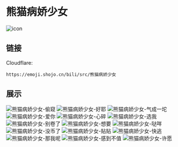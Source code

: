 # 熊猫病娇少女
![icon](https://emoji.shojo.cn/bili/src/熊猫病娇少女/icon.png)
## 链接
Cloudflare:
```
https://emoji.shojo.cn/bili/src/熊猫病娇少女
```
## 展示
![熊猫病娇少女-偷窥](https://emoji.shojo.cn/bili/src/熊猫病娇少女/熊猫病娇少女-偷窥.png)
![熊猫病娇少女-好耶](https://emoji.shojo.cn/bili/src/熊猫病娇少女/熊猫病娇少女-好耶.png)
![熊猫病娇少女-气成一坨](https://emoji.shojo.cn/bili/src/熊猫病娇少女/熊猫病娇少女-气成一坨.png)
![熊猫病娇少女-爱你](https://emoji.shojo.cn/bili/src/熊猫病娇少女/熊猫病娇少女-爱你.png)
![熊猫病娇少女-心碎](https://emoji.shojo.cn/bili/src/熊猫病娇少女/熊猫病娇少女-心碎.png)
![熊猫病娇少女-选我](https://emoji.shojo.cn/bili/src/熊猫病娇少女/熊猫病娇少女-选我.png)
![熊猫病娇少女-别卷了](https://emoji.shojo.cn/bili/src/熊猫病娇少女/熊猫病娇少女-别卷了.png)
![熊猫病娇少女-想要](https://emoji.shojo.cn/bili/src/熊猫病娇少女/熊猫病娇少女-想要.png)
![熊猫病娇少女-哒咩](https://emoji.shojo.cn/bili/src/熊猫病娇少女/熊猫病娇少女-哒咩.png)
![熊猫病娇少女-没币了](https://emoji.shojo.cn/bili/src/熊猫病娇少女/熊猫病娇少女-没币了.png)
![熊猫病娇少女-贴贴](https://emoji.shojo.cn/bili/src/熊猫病娇少女/熊猫病娇少女-贴贴.png)
![熊猫病娇少女-快逃](https://emoji.shojo.cn/bili/src/熊猫病娇少女/熊猫病娇少女-快逃.png)
![熊猫病娇少女-那我呢](https://emoji.shojo.cn/bili/src/熊猫病娇少女/熊猫病娇少女-那我呢.png)
![熊猫病娇少女-感到不值](https://emoji.shojo.cn/bili/src/熊猫病娇少女/熊猫病娇少女-感到不值.png)
![熊猫病娇少女-许愿](https://emoji.shojo.cn/bili/src/熊猫病娇少女/熊猫病娇少女-许愿.png)
